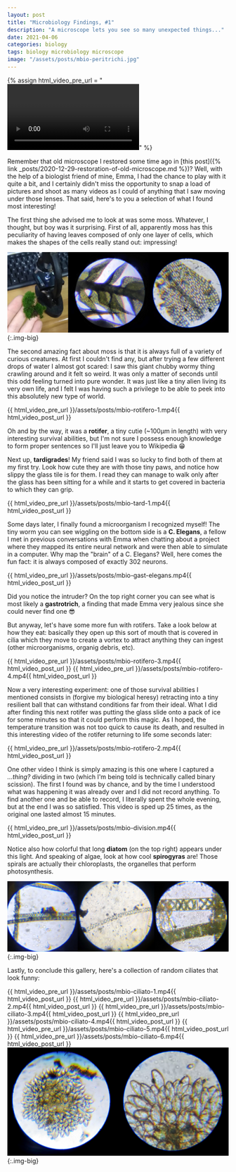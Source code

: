 ```yaml
---
layout: post
title: "Microbiology Findings, #1"
description: "A microscope lets you see so many unexpected things..."
date: 2021-04-06
categories: biology
tags: biology microbiology microscope
image: "/assets/posts/mbio-peritrichi.jpg"
---
```


{% assign html_video_pre_url = "<video controls class='vid-half'><source src='" %}
{% assign html_video_post_url = "' type='video/mp4'></video>" %}


Remember that old microscope I restored some time ago in [this post]({% link _posts/2020-12-29-restoration-of-old-microscope.md %})? Well, with the help of a biologist friend of mine, Emma, I had the chance to play with it quite a bit, and I certainly didn't miss the opportunity to snap a load of pictures and shoot as many videos as I could of anything that I saw moving under those lenses. That said, here's to you a selection of what I found most interesting!

The first thing she advised me to look at was some moss. Whatever, I thought, but boy was it surprising. First of all, apparently moss has this peculiarity of having leaves composed of only one layer of cells, which makes the shapes of the cells really stand out: impressing!

![A piece of moss and its cells at 100x](/assets/posts/mbio-muschio-1.jpg){:.img-big}

The second amazing fact about moss is that it is always full of a variety of curious creatures.
At first I couldn't find any, but after trying a few different drops of water I almost got scared: I saw this giant chubby wormy thing crawling around and it felt so weird. It was only a matter of seconds until this odd feeling turned into pure wonder. It was just like a tiny alien living its very own life, and I felt I was having such a privilege to be able to peek into this absolutely new type of world.

<div class='text-center'>{{ html_video_pre_url }}/assets/posts/mbio-rotifero-1.mp4{{ html_video_post_url }}</div>

Oh and by the way, it was a **rotifer**, a tiny cutie (~100μm in length) with very interesting survival abilities, but I'm not sure I possess enough knowledge to form proper sentences so I'll just leave you to Wikipedia :grin:

Next up, **tardigrades**! My friend said I was so lucky to find both of them at my first try. Look how cute they are with those tiny paws, and notice how slippy the glass tile is for them. I read they can manage to walk only after the glass has been sitting for a while and it starts to get covered in bacteria to which they can grip.

<div class='text-center'>{{ html_video_pre_url }}/assets/posts/mbio-tard-1.mp4{{ html_video_post_url }}</div>

Some days later, I finally found a microorganism I recognized myself! The tiny worm you can see wiggling on the bottom side is a **C. Elegans**, a fellow I met in previous conversations with Emma when chatting about a project where they mapped its entire neural network and were then able to simulate in a computer. Why map the "brain" of a C. Elegans? Well, here comes the fun fact: it is always composed of exactly 302 neurons.

<div class='text-center'>{{ html_video_pre_url }}/assets/posts/mbio-gast-elegans.mp4{{ html_video_post_url }}</div>

Did you notice the intruder? On the top right corner you can see what is most likely a **gastrotrich**, a finding that made Emma very jealous since she could never find one :sunglasses:

But anyway, let's have some more fun with rotifers. Take a look below at how they eat: basically they open up this sort of mouth that is covered in cilia which they move to create a vortex to attract anything they can ingest (other microorganisms, organig debris, etc).

{{ html_video_pre_url }}/assets/posts/mbio-rotifero-3.mp4{{ html_video_post_url }}
{{ html_video_pre_url }}/assets/posts/mbio-rotifero-4.mp4{{ html_video_post_url }}

Now a very interesting experiment: one of those survival abilities I mentioned consists in (forgive my biological heresy) retracting into a tiny resilient ball that can withstand conditions far from their ideal. What I did after finding this next rotifer was putting the glass slide onto a pack of ice for some minutes so that it could perform this magic. As I hoped, the temperature transition was not too quick to cause its death, and resulted in this interesting video of the rotifer returning to life some seconds later:

<div class='text-center'>{{ html_video_pre_url }}/assets/posts/mbio-rotifero-2.mp4{{ html_video_post_url }}</div>

One other video I think is simply amazing is this one where I captured a *...thing?* dividing in two (which I'm being told is technically called binary scission). The first I found was by chance, and by the time I understood what was happening it was already over and I did not record anything. To find another one and be able to record, I literally spent the whole evening, but at the end I was so satisfied. This video is sped up 25 times, as the original one lasted almost 15 minutes.

<div class='text-center'>{{ html_video_pre_url }}/assets/posts/mbio-division.mp4{{ html_video_post_url }}</div>

Notice also how colorful that long **diatom** (on the top right) appears under this light. And speaking of algae, look at how cool **spirogyras** are! Those spirals are actually their chloroplasts, the organelles that perform photosynthesis.

![Spirogyra algae](/assets/posts/mbio-spirogyra.jpg){:.img-big}

Lastly, to conclude this gallery, here's a collection of random ciliates that look funny:

{{ html_video_pre_url }}/assets/posts/mbio-ciliato-1.mp4{{ html_video_post_url }}
{{ html_video_pre_url }}/assets/posts/mbio-ciliato-2.mp4{{ html_video_post_url }}
{{ html_video_pre_url }}/assets/posts/mbio-ciliato-3.mp4{{ html_video_post_url }}
{{ html_video_pre_url }}/assets/posts/mbio-ciliato-4.mp4{{ html_video_post_url }}
{{ html_video_pre_url }}/assets/posts/mbio-ciliato-5.mp4{{ html_video_post_url }}
{{ html_video_pre_url }}/assets/posts/mbio-ciliato-6.mp4{{ html_video_post_url }}
![Spirogyra algae](/assets/posts/mbio-peritrichi.jpg){:.img-big}
